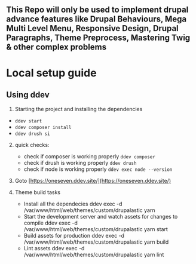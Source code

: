 ## This Repo will only be used to implement drupal advance features like Drupal Behaviours, Mega Multi Level Menu, Responsive Design, Drupal Paragraphs, Theme Preprocess, Mastering Twig & other complex problems

# Local setup guide

## Using ddev

1. Starting the project and installing the dependencies

- `ddev start`
- `ddev composer install`
- `ddev drush si`

2. quick checks:

   - check if composer is working properly
     `ddev composer`
   - check if drush is working properly
     `ddev drush`
   - check if node is working properly
     `ddev exec node --version`

3. Goto [https://oneseven.ddev.site/](https://oneseven.ddev.site/)

4. Theme build tasks
   - Install all the dependecies
     ddev exec -d /var/www/html/web/themes/custom/drupalastic yarn
   - Start the development server and watch assets for changes to compile
     ddev exec -d /var/www/html/web/themes/custom/drupalastic yarn start
   - Build assets for production
     ddev exec -d /var/www/html/web/themes/custom/drupalastic yarn build
   - Lint assets
     ddev exec -d /var/www/html/web/themes/custom/drupalastic yarn lint
